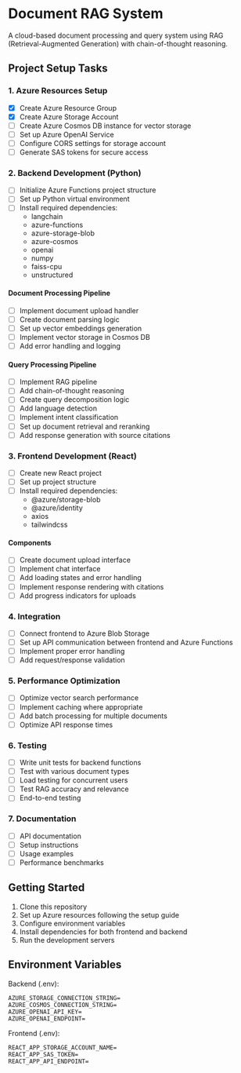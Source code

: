 # Document RAG System

A cloud-based document processing and query system using RAG (Retrieval-Augmented Generation) with chain-of-thought reasoning.

## Project Setup Tasks

### 1. Azure Resources Setup
- [x] Create Azure Resource Group
- [x] Create Azure Storage Account
- [ ] Create Azure Cosmos DB instance for vector storage
- [ ] Set up Azure OpenAI Service
- [ ] Configure CORS settings for storage account
- [ ] Generate SAS tokens for secure access

### 2. Backend Development (Python)
- [ ] Initialize Azure Functions project structure
- [ ] Set up Python virtual environment
- [ ] Install required dependencies:
  - langchain
  - azure-functions
  - azure-storage-blob
  - azure-cosmos
  - openai
  - numpy
  - faiss-cpu
  - unstructured

#### Document Processing Pipeline
- [ ] Implement document upload handler
- [ ] Create document parsing logic
- [ ] Set up vector embeddings generation
- [ ] Implement vector storage in Cosmos DB
- [ ] Add error handling and logging

#### Query Processing Pipeline
- [ ] Implement RAG pipeline
- [ ] Add chain-of-thought reasoning
- [ ] Create query decomposition logic
- [ ] Add language detection
- [ ] Implement intent classification
- [ ] Set up document retrieval and reranking
- [ ] Add response generation with source citations

### 3. Frontend Development (React)
- [ ] Create new React project
- [ ] Set up project structure
- [ ] Install required dependencies:
  - @azure/storage-blob
  - @azure/identity
  - axios
  - tailwindcss

#### Components
- [ ] Create document upload interface
- [ ] Implement chat interface
- [ ] Add loading states and error handling
- [ ] Implement response rendering with citations
- [ ] Add progress indicators for uploads

### 4. Integration
- [ ] Connect frontend to Azure Blob Storage
- [ ] Set up API communication between frontend and Azure Functions
- [ ] Implement proper error handling
- [ ] Add request/response validation

### 5. Performance Optimization
- [ ] Optimize vector search performance
- [ ] Implement caching where appropriate
- [ ] Add batch processing for multiple documents
- [ ] Optimize API response times

### 6. Testing
- [ ] Write unit tests for backend functions
- [ ] Test with various document types
- [ ] Load testing for concurrent users
- [ ] Test RAG accuracy and relevance
- [ ] End-to-end testing

### 7. Documentation
- [ ] API documentation
- [ ] Setup instructions
- [ ] Usage examples
- [ ] Performance benchmarks

## Getting Started

1. Clone this repository
2. Set up Azure resources following the setup guide
3. Configure environment variables
4. Install dependencies for both frontend and backend
5. Run the development servers

## Environment Variables

Backend (.env):
```
AZURE_STORAGE_CONNECTION_STRING=
AZURE_COSMOS_CONNECTION_STRING=
AZURE_OPENAI_API_KEY=
AZURE_OPENAI_ENDPOINT=
```

Frontend (.env):
```
REACT_APP_STORAGE_ACCOUNT_NAME=
REACT_APP_SAS_TOKEN=
REACT_APP_API_ENDPOINT=
```